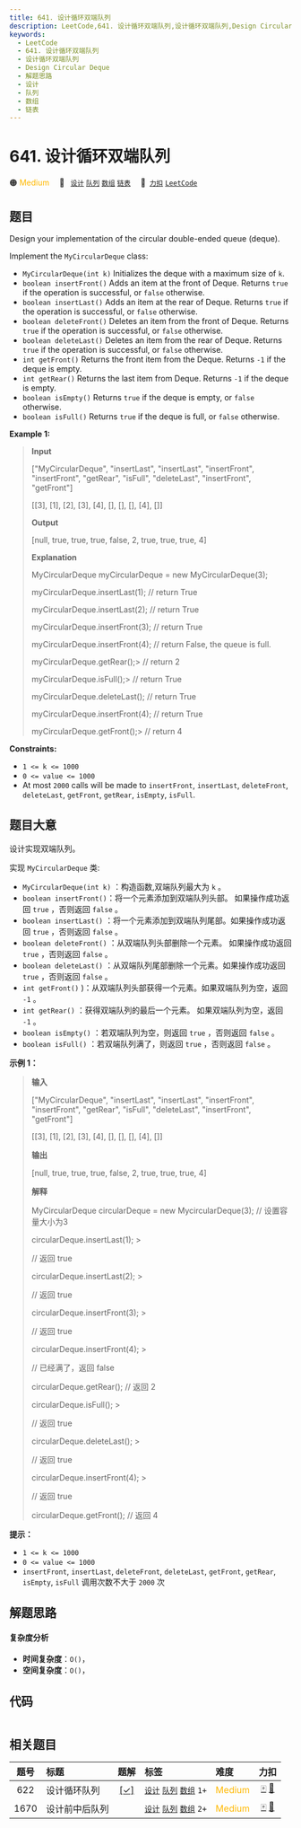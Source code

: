 ```yaml
---
title: 641. 设计循环双端队列
description: LeetCode,641. 设计循环双端队列,设计循环双端队列,Design Circular Deque,解题思路,设计,队列,数组,链表
keywords:
  - LeetCode
  - 641. 设计循环双端队列
  - 设计循环双端队列
  - Design Circular Deque
  - 解题思路
  - 设计
  - 队列
  - 数组
  - 链表
---
```


# 641. 设计循环双端队列

🟠 <font color=#ffb800>Medium</font>&emsp; 🔖&ensp; [`设计`](/tag/design.md) [`队列`](/tag/queue.md) [`数组`](/tag/array.md) [`链表`](/tag/linked-list.md)&emsp; 🔗&ensp;[`力扣`](https://leetcode.cn/problems/design-circular-deque) [`LeetCode`](https://leetcode.com/problems/design-circular-deque)

## 题目

Design your implementation of the circular double-ended queue (deque).

Implement the `MyCircularDeque` class:

  * `MyCircularDeque(int k)` Initializes the deque with a maximum size of `k`.
  * `boolean insertFront()` Adds an item at the front of Deque. Returns `true` if the operation is successful, or `false` otherwise.
  * `boolean insertLast()` Adds an item at the rear of Deque. Returns `true` if the operation is successful, or `false` otherwise.
  * `boolean deleteFront()` Deletes an item from the front of Deque. Returns `true` if the operation is successful, or `false` otherwise.
  * `boolean deleteLast()` Deletes an item from the rear of Deque. Returns `true` if the operation is successful, or `false` otherwise.
  * `int getFront()` Returns the front item from the Deque. Returns `-1` if the deque is empty.
  * `int getRear()` Returns the last item from Deque. Returns `-1` if the deque is empty.
  * `boolean isEmpty()` Returns `true` if the deque is empty, or `false` otherwise.
  * `boolean isFull()` Returns `true` if the deque is full, or `false` otherwise.



**Example 1:**

> 
> 
> 
> 
> 
> **Input**
> 
> ["MyCircularDeque", "insertLast", "insertLast", "insertFront", "insertFront", "getRear", "isFull", "deleteLast", "insertFront", "getFront"]
> 
> [[3], [1], [2], [3], [4], [], [], [], [4], []]
> 
> **Output**
> 
> [null, true, true, true, false, 2, true, true, true, 4]
> 
> 
> 
> **Explanation**
> 
> MyCircularDeque myCircularDeque = new MyCircularDeque(3);
> 
> myCircularDeque.insertLast(1);  // return True
> 
> myCircularDeque.insertLast(2);  // return True
> 
> myCircularDeque.insertFront(3); // return True
> 
> myCircularDeque.insertFront(4); // return False, the queue is full.
> 
> myCircularDeque.getRear();> 
>   // return 2
> 
> myCircularDeque.isFull();> 
>    // return True
> 
> myCircularDeque.deleteLast();   // return True
> 
> myCircularDeque.insertFront(4); // return True
> 
> myCircularDeque.getFront();> 
>  // return 4

**Constraints:**

  * `1 <= k <= 1000`
  * `0 <= value <= 1000`
  * At most `2000` calls will be made to `insertFront`, `insertLast`, `deleteFront`, `deleteLast`, `getFront`, `getRear`, `isEmpty`, `isFull`.


## 题目大意

设计实现双端队列。

实现 `MyCircularDeque` 类:

  * `MyCircularDeque(int k)` ：构造函数,双端队列最大为 `k` 。
  * `boolean insertFront()`：将一个元素添加到双端队列头部。 如果操作成功返回 `true` ，否则返回 `false` 。
  * `boolean insertLast()` ：将一个元素添加到双端队列尾部。如果操作成功返回 `true` ，否则返回 `false` 。
  * `boolean deleteFront()` ：从双端队列头部删除一个元素。 如果操作成功返回 `true` ，否则返回 `false` 。
  * `boolean deleteLast()` ：从双端队列尾部删除一个元素。如果操作成功返回 `true` ，否则返回 `false` 。
  * `int getFront()` )：从双端队列头部获得一个元素。如果双端队列为空，返回 `-1` 。
  * `int getRear()` ：获得双端队列的最后一个元素。 如果双端队列为空，返回 `-1` 。
  * `boolean isEmpty()` ：若双端队列为空，则返回 `true` ，否则返回 `false`  。
  * `boolean isFull()` ：若双端队列满了，则返回 `true` ，否则返回 `false` 。



**示例 1：**

> 
> 
> 
> 
> 
> **输入**
> 
> ["MyCircularDeque", "insertLast", "insertLast", "insertFront", "insertFront", "getRear", "isFull", "deleteLast", "insertFront", "getFront"]
> 
> [[3], [1], [2], [3], [4], [], [], [], [4], []]
> 
> **输出**
> 
> [null, true, true, true, false, 2, true, true, true, 4]
> 
> 
> 
> **解释**
> 
> MyCircularDeque circularDeque = new MycircularDeque(3); // 设置容量大小为3
> 
> circularDeque.insertLast(1);			> 
> > 
> // 返回 true
> 
> circularDeque.insertLast(2);			> 
> > 
> // 返回 true
> 
> circularDeque.insertFront(3);			> 
> > 
> // 返回 true
> 
> circularDeque.insertFront(4);			> 
> > 
> // 已经满了，返回 false
> 
> circularDeque.getRear();  				// 返回 2
> 
> circularDeque.isFull();				> 
> > 
> // 返回 true
> 
> circularDeque.deleteLast();			> 
> > 
> // 返回 true
> 
> circularDeque.insertFront(4);			> 
> > 
> // 返回 true
> 
> circularDeque.getFront();				// 返回 4
> 
>  



**提示：**

  * `1 <= k <= 1000`
  * `0 <= value <= 1000`
  * `insertFront`, `insertLast`, `deleteFront`, `deleteLast`, `getFront`, `getRear`, `isEmpty`, `isFull`  调用次数不大于 `2000` 次


## 解题思路

#### 复杂度分析

- **时间复杂度**：`O()`，
- **空间复杂度**：`O()`，

## 代码

```javascript

```

## 相关题目

<!-- prettier-ignore -->
| 题号 | 标题 | 题解 | 标签 | 难度 | 力扣 |
| :------: | :------ | :------: | :------ | :------ | :------: |
| 622 | 设计循环队列 | [[✓]](/problem/0622.md) |  [`设计`](/tag/design.md) [`队列`](/tag/queue.md) [`数组`](/tag/array.md) `1+` | <font color=#ffb800>Medium</font> | [🀄️](https://leetcode.cn/problems/design-circular-queue) [🔗](https://leetcode.com/problems/design-circular-queue) |
| 1670 | 设计前中后队列 |  |  [`设计`](/tag/design.md) [`队列`](/tag/queue.md) [`数组`](/tag/array.md) `2+` | <font color=#ffb800>Medium</font> | [🀄️](https://leetcode.cn/problems/design-front-middle-back-queue) [🔗](https://leetcode.com/problems/design-front-middle-back-queue) |